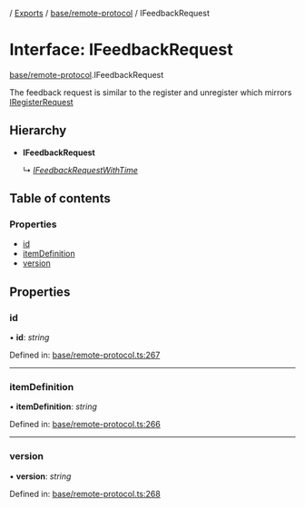 [](../README.md) / [Exports](../modules.md) / [base/remote-protocol](../modules/base_remote_protocol.md) / IFeedbackRequest

# Interface: IFeedbackRequest

[base/remote-protocol](../modules/base_remote_protocol.md).IFeedbackRequest

The feedback request is similar to the register and unregister
which mirrors [IRegisterRequest](base_remote_protocol.iregisterrequest.md)

## Hierarchy

* **IFeedbackRequest**

  ↳ [*IFeedbackRequestWithTime*](client_internal_testing.ifeedbackrequestwithtime.md)

## Table of contents

### Properties

- [id](base_remote_protocol.ifeedbackrequest.md#id)
- [itemDefinition](base_remote_protocol.ifeedbackrequest.md#itemdefinition)
- [version](base_remote_protocol.ifeedbackrequest.md#version)

## Properties

### id

• **id**: *string*

Defined in: [base/remote-protocol.ts:267](https://github.com/onzag/itemize/blob/3efa2a4a/base/remote-protocol.ts#L267)

___

### itemDefinition

• **itemDefinition**: *string*

Defined in: [base/remote-protocol.ts:266](https://github.com/onzag/itemize/blob/3efa2a4a/base/remote-protocol.ts#L266)

___

### version

• **version**: *string*

Defined in: [base/remote-protocol.ts:268](https://github.com/onzag/itemize/blob/3efa2a4a/base/remote-protocol.ts#L268)
